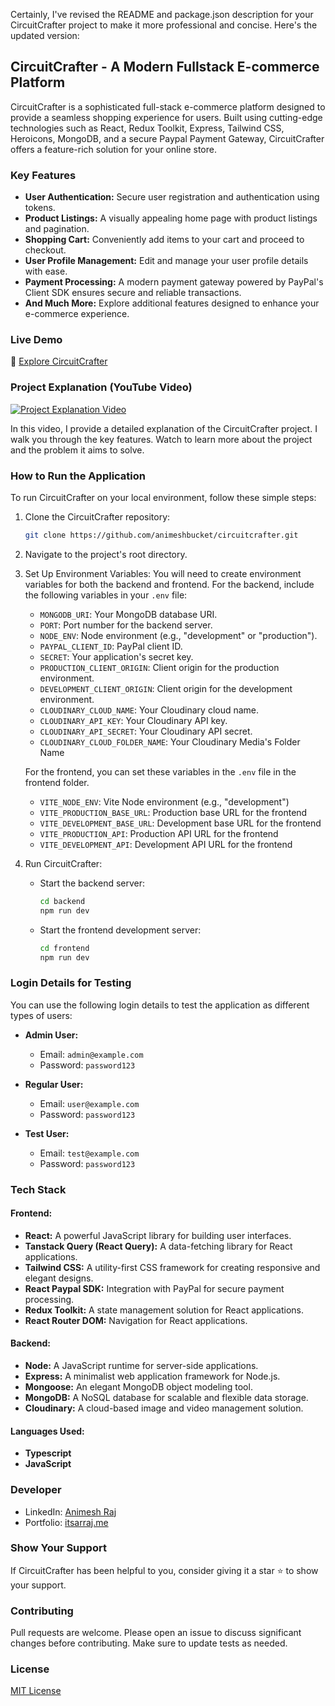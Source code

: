Certainly, I've revised the README and package.json description for your CircuitCrafter project to make it more professional and concise. Here's the updated version:

## CircuitCrafter - A Modern Fullstack E-commerce Platform

CircuitCrafter is a sophisticated full-stack e-commerce platform designed to provide a seamless shopping experience for users. Built using cutting-edge technologies such as React, Redux Toolkit, Express, Tailwind CSS, Heroicons, MongoDB, and a secure Paypal Payment Gateway, CircuitCrafter offers a feature-rich solution for your online store.

### Key Features

- **User Authentication:** Secure user registration and authentication using tokens.
- **Product Listings:** A visually appealing home page with product listings and pagination.
- **Shopping Cart:** Conveniently add items to your cart and proceed to checkout.
- **User Profile Management:** Edit and manage your user profile details with ease.
- **Payment Processing:** A modern payment gateway powered by PayPal's Client SDK ensures secure and reliable transactions.
- **And Much More:** Explore additional features designed to enhance your e-commerce experience.

### Live Demo

🚀 [Explore CircuitCrafter](https://www.circuitcrafter.itsarraj.me/)

### Project Explanation (YouTube Video)

[![Project Explanation Video](https://img.youtube.com/vi/GFa9WL186EI/0.jpg)](https://youtu.be/GFa9WL186EI)

In this video, I provide a detailed explanation of the CircuitCrafter project. I walk you through the key features. Watch to learn more about the project and the problem it aims to solve.

### How to Run the Application

To run CircuitCrafter on your local environment, follow these simple steps:

1. Clone the CircuitCrafter repository:

   ```bash
   git clone https://github.com/animeshbucket/circuitcrafter.git
   ```

2. Navigate to the project's root directory.

3. Set Up Environment Variables: You will need to create environment variables for both the backend and frontend. For the backend, include the following variables in your `.env` file:

   - `MONGODB_URI`: Your MongoDB database URI.
   - `PORT`: Port number for the backend server.
   - `NODE_ENV`: Node environment (e.g., "development" or "production").
   - `PAYPAL_CLIENT_ID`: PayPal client ID.
   - `SECRET`: Your application's secret key.
   - `PRODUCTION_CLIENT_ORIGIN`: Client origin for the production environment.
   - `DEVELOPMENT_CLIENT_ORIGIN`: Client origin for the development environment.
   - `CLOUDINARY_CLOUD_NAME`: Your Cloudinary cloud name.
   - `CLOUDINARY_API_KEY`: Your Cloudinary API key.
   - `CLOUDINARY_API_SECRET`: Your Cloudinary API secret.
   - `CLOUDINARY_CLOUD_FOLDER_NAME`: Your Cloudinary Media's Folder Name

   For the frontend, you can set these variables in the `.env` file in the frontend folder.

   - `VITE_NODE_ENV`: Vite Node environment (e.g., "development")
   - `VITE_PRODUCTION_BASE_URL`: Production base URL for the frontend
   - `VITE_DEVELOPMENT_BASE_URL`: Development base URL for the frontend
   - `VITE_PRODUCTION_API`: Production API URL for the frontend
   - `VITE_DEVELOPMENT_API`: Development API URL for the frontend

4. Run CircuitCrafter:

   - Start the backend server:

     ```bash
     cd backend
     npm run dev
     ```

   - Start the frontend development server:
     ```bash
     cd frontend
     npm run dev
     ```

### Login Details for Testing

You can use the following login details to test the application as different types of users:

- **Admin User:**

  - Email: `admin@example.com`
  - Password: `password123`

- **Regular User:**

  - Email: `user@example.com`
  - Password: `password123`

- **Test User:**
  - Email: `test@example.com`
  - Password: `password123`

### Tech Stack

#### Frontend:

- **React:** A powerful JavaScript library for building user interfaces.
- **Tanstack Query (React Query):** A data-fetching library for React applications.
- **Tailwind CSS:** A utility-first CSS framework for creating responsive and elegant designs.
- **React Paypal SDK:** Integration with PayPal for secure payment processing.
- **Redux Toolkit:** A state management solution for React applications.
- **React Router DOM:** Navigation for React applications.

#### Backend:

- **Node:** A JavaScript runtime for server-side applications.
- **Express:** A minimalist web application framework for Node.js.
- **Mongoose:** An elegant MongoDB object modeling tool.
- **MongoDB:** A NoSQL database for scalable and flexible data storage.
- **Cloudinary:** A cloud-based image and video management solution.

#### Languages Used:

- **Typescript**
- **JavaScript**

### Developer

- LinkedIn: [Animesh Raj](https://www.linkedin.com/in/itsarraj/)
- Portfolio: [itsarraj.me](https://itsarraj.me/)

### Show Your Support

If CircuitCrafter has been helpful to you, consider giving it a star ⭐ to show your support.

### Contributing

Pull requests are welcome. Please open an issue to discuss significant changes before contributing. Make sure to update tests as needed.

### License

[MIT License](https://choosealicense.com/licenses/mit/)
